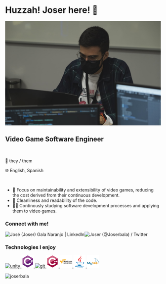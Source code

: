 # Huzzah! Joser here! 🙌
![Me at MálagaJam Weekend 13!](./images/me_at_mjw13.jpg "Me at MálagaJam Weekend 13!")
## Video Game Software Engineer

<br/>

🌈 they / them

🌐 English, Spanish

<br/>

- 🌟 Focus on maintainability and extensibility of video games, reducing the cost derived from their continuous development.
- 📑 Cleanliness and readability of the code.
- 👩‍🔧 Continously studying software development processes and applying them to video games.

### Connect with me!
[<img align="left" alt="José (Joser) Gala Naranjo | LinkedIn" height="25px"  src="https://upload.wikimedia.org/wikipedia/commons/8/81/LinkedIn_icon.svg"/>][linkedin]
[<img align="left" alt="Joser (@Joserbala) / Twitter" height="25px" src="https://upload.wikimedia.org/wikipedia/commons/4/4f/Twitter-logo.svg"/>][twitter]

[linkedin]: https://www.linkedin.com/in/joserbala/
[twitter]: https://twitter.com/Joserbala

<br/>

### Technologies I enjoy
<p align="left">
  <a href="https://unity.com/" target="_blank"> 
    <img src="https://www.vectorlogo.zone/logos/unity3d/unity3d-icon.svg" alt="unity" width="40" height="40"/> 
  </a>
  <a href="https://www.w3schools.com/cs/" target="_blank"> 
    <img src="https://raw.githubusercontent.com/devicons/devicon/master/icons/csharp/csharp-original.svg" alt="csharp" width="40" height="40"/> 
  </a>
  <a href="https://git-scm.com/" target="_blank">
    <img src="https://www.vectorlogo.zone/logos/git-scm/git-scm-icon.svg" alt="git" width="40" height="40"/> 
  </a> 
  <a href="https://www.w3schools.com/cpp/" target="_blank">
    <img src="https://raw.githubusercontent.com/devicons/devicon/master/icons/cplusplus/cplusplus-original.svg" alt="cplusplus" width="40" height="40"/> 
  </a> 
  <a href="https://aws.amazon.com" target="_blank">
    <img src="https://raw.githubusercontent.com/devicons/devicon/master/icons/amazonwebservices/amazonwebservices-original-wordmark.svg" alt="aws" width="40" height="40"/>
  </a>
  <a href="https://www.java.com" target="_blank"> 
    <img src="https://raw.githubusercontent.com/devicons/devicon/master/icons/java/java-original.svg" alt="java" width="40" height="40"/>
  </a> 
  <a href="https://www.mysql.com/" target="_blank">
    <img src="https://raw.githubusercontent.com/devicons/devicon/master/icons/mysql/mysql-original-wordmark.svg" alt="mysql" width="40" height="40"/> 
  </a>
</p>


<p>
  <img align="center" src="https://github-readme-streak-stats.herokuapp.com/?user=joserbala&theme=dark" alt="joserbala" />
</p>

<!--
### Hi there 👋
**Joserbala/joserbala** is a ✨ _special_ ✨ repository because its `README.md` (this file) appears on your GitHub profile.

Here are some ideas to get you started:

- 🔭 I’m currently working on ...
- 🌱 I’m currently learning ...
- 👯 I’m looking to collaborate on ...
- 🤔 I’m looking for help with ...
- 💬 Ask me about ...
- 📫 How to reach me: ...
- 😄 Pronouns: ...
- ⚡ Fun fact: ...
-->
